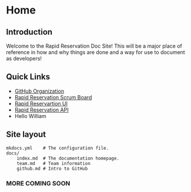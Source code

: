 # Home

## Introduction

Welcome to the Rapid Reservation Doc Site! This will be a major place of reference in how and why things are done and a way for use to document as developers!

## Quick Links

- [GitHub Organization](https://github.com/Rapid-Reservation)
- [Rapid Reservation Scrum Board](https://github.com/orgs/Rapid-Reservation/projects/1/views/1)
- [Rapid Reservartion UI](https://github.com/Rapid-Reservation/rapid-ui)
- [Rapid Reservation API](https://github.com/Rapid-Reservation/rapid-api)
- Hello William

## Site layout

    mkdocs.yml    # The configuration file.
    docs/
        index.md  # The documentation homepage.
        team.md   # Team information
        github.md # Intro to GitHub

### MORE COMING SOON
